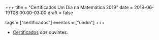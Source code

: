 +++
title = "Certificados Um Dia na Matemática 2019"
date = 2019-06-19T08:00:00-03:00
draft = false

tags = ["certificados"]
eventos = ["undm"]
+++

- [Certificados](/arquivos/2019/undm/udnm_ouvintes_2019.pdf) dos ouvintes.
